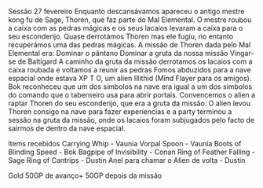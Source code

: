 Sessão 27 fevereiro
Enquanto descansávamos apareceu o antigo mestre kong fu de Sage, Thoren, que faz parte do Mal Elemental.
O mestre roubou a caixa com as pedras mágicas e os seus lacaios levaram a caixa para o seu esconderijo.
Quase derrotámos Thoren mas ele fugiu, no entanto recuperámos uma das pedras mágicas.
A missão de Thoren dada pelo Mal Elemental era:
Dominar o pântano
Dominar a gruta da nossa missão
Vingar-se de Baltigard
A caminho da gruta da missão derrotamos os lacaios com a caixa roubada e voltamos a reunir as pedras
Fomos abduzidos para a nave espacial onde estava XP T O, um alien Illithid (Mind Flayer para os amigos).
Bok reconheceu que um dos símbolos na nave era igual a um dos simbolos do comando que o taberneiro usa para abrir portais.
Convencemos o alien a raptar Thoren do seu esconderijo, que era a gruta da missão.
O alien levou Thoren consigo na nave para fazer experiencias e a party terminou a sessão na gruta da missão, onde os lacaios foram subjugados pelo facto de sairmos de dentro da nave espacial.

ltems recebidos
	Carrying Whip - Vaunia
	Vorpal Spoon - Vaunia
	Boots of Blinding Speed - Bok
	Bagpipe of lnvisibility - Conan
	Ring of Feather Falling - Sage
	Ring of Cantrips - Dustin
	Anel para chamar o Alien de volta - Dustin

Gold
	50GP de avanço+ 50GP depois da missão

















